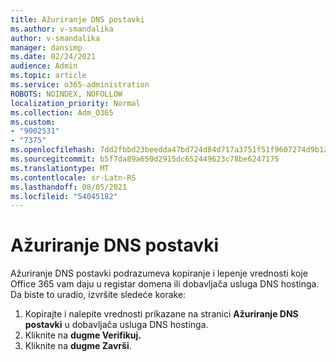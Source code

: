 ```yaml
---
title: Ažuriranje DNS postavki
ms.author: v-smandalika
author: v-smandalika
manager: dansimp
ms.date: 02/24/2021
audience: Admin
ms.topic: article
ms.service: o365-administration
ROBOTS: NOINDEX, NOFOLLOW
localization_priority: Normal
ms.collection: Adm_O365
ms.custom:
- "9002531"
- "7375"
ms.openlocfilehash: 7dd2fbbd23beedda47bd724d84d717a3751f51f9607274d9b124f14463cf4b50
ms.sourcegitcommit: b5f7da89a650d2915dc652449623c78be6247175
ms.translationtype: MT
ms.contentlocale: sr-Latn-RS
ms.lasthandoff: 08/05/2021
ms.locfileid: "54045182"
---
```

# <a name="update-dns-settings"></a>Ažuriranje DNS postavki

Ažuriranje DNS postavki podrazumeva kopiranje i lepenje vrednosti koje Office 365 vam daju u registar domena ili dobavljača usluga DNS hostinga. Da biste to uradio, izvršite sledeće korake:

1. Kopirajte i nalepite vrednosti prikazane na stranici **Ažuriranje DNS postavki** u dobavljača usluga DNS hostinga.
2. Kliknite na **dugme Verifikuj.**
3. Kliknite na **dugme Završi**.